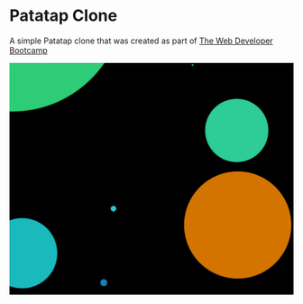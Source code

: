 # Patatap Clone
A simple Patatap clone that was created as part of [The Web Developer Bootcamp](https://www.udemy.com/the-web-developer-bootcamp/learn/v4/overview)

![Patatap Close](https://github.com/GISJMR/Patatap_Clone/raw/master/patatap.png)
